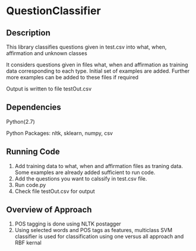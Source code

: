 # QuestionClassifier

## Description
This library classifies questions given in test.csv into what, when, affirmation and unknown classes

It considers questions given in files what, when and affirmation as training data corresponding to each type. Initial set of examples are added. Further more examples can be added to these files if required

Output is written to file testOut.csv

## Dependencies
Python(2.7)

Python Packages: nltk, sklearn, numpy, csv

## Running Code
  1. Add training data to what, when and affirmation files as traning data. Some examples are already added sufficient to run code.
  2. Add the questions you want to calssify in test.csv file.
  3. Run code.py
  4. Check file testOut.csv for output

## Overview of Approach
  1. POS tagging is done using NLTK postagger
  2. Using selected words and POS tags as features, multiclass SVM classifier is used for classification using one versus all approach and RBF kernal
